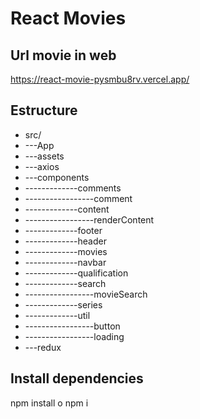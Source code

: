 # React Movies

## Url movie in web
https://react-movie-pysmbu8rv.vercel.app/

## Estructure
- src/
- ---App
- ---assets
- ---axios
- ---components
- -------------comments  
- -----------------comment
- -------------content
- -----------------renderContent
- -------------footer
- -------------header
- -------------movies
- -------------navbar
- -------------qualification
- -------------search
- -----------------movieSearch
- -------------series
- -------------util
- -----------------button
- -----------------loading
- ---redux

## Install dependencies
npm install o npm i

